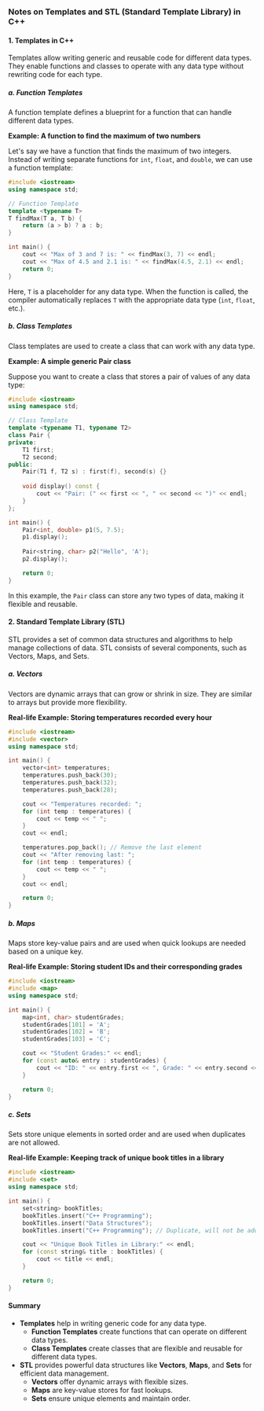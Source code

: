 ### Notes on Templates and STL (Standard Template Library) in C++

#### 1. **Templates in C++**
Templates allow writing generic and reusable code for different data types. They enable functions and classes to operate with any data type without rewriting code for each type.

##### a. **Function Templates**
A function template defines a blueprint for a function that can handle different data types. 

**Example: A function to find the maximum of two numbers**

Let's say we have a function that finds the maximum of two integers. Instead of writing separate functions for `int`, `float`, and `double`, we can use a function template:

```cpp
#include <iostream>
using namespace std;

// Function Template
template <typename T>
T findMax(T a, T b) {
    return (a > b) ? a : b;
}

int main() {
    cout << "Max of 3 and 7 is: " << findMax(3, 7) << endl;
    cout << "Max of 4.5 and 2.1 is: " << findMax(4.5, 2.1) << endl;
    return 0;
}
```

Here, `T` is a placeholder for any data type. When the function is called, the compiler automatically replaces `T` with the appropriate data type (`int`, `float`, etc.).

##### b. **Class Templates**
Class templates are used to create a class that can work with any data type.

**Example: A simple generic Pair class**

Suppose you want to create a class that stores a pair of values of any data type:

```cpp
#include <iostream>
using namespace std;

// Class Template
template <typename T1, typename T2>
class Pair {
private:
    T1 first;
    T2 second;
public:
    Pair(T1 f, T2 s) : first(f), second(s) {}
    
    void display() const {
        cout << "Pair: (" << first << ", " << second << ")" << endl;
    }
};

int main() {
    Pair<int, double> p1(5, 7.5);
    p1.display();
    
    Pair<string, char> p2("Hello", 'A');
    p2.display();

    return 0;
}
```

In this example, the `Pair` class can store any two types of data, making it flexible and reusable.

#### 2. **Standard Template Library (STL)**
STL provides a set of common data structures and algorithms to help manage collections of data. STL consists of several components, such as Vectors, Maps, and Sets.

##### a. **Vectors**
Vectors are dynamic arrays that can grow or shrink in size. They are similar to arrays but provide more flexibility.

**Real-life Example: Storing temperatures recorded every hour**

```cpp
#include <iostream>
#include <vector>
using namespace std;

int main() {
    vector<int> temperatures;
    temperatures.push_back(30);
    temperatures.push_back(32);
    temperatures.push_back(28);

    cout << "Temperatures recorded: ";
    for (int temp : temperatures) {
        cout << temp << " ";
    }
    cout << endl;

    temperatures.pop_back(); // Remove the last element
    cout << "After removing last: ";
    for (int temp : temperatures) {
        cout << temp << " ";
    }
    cout << endl;

    return 0;
}
```

##### b. **Maps**
Maps store key-value pairs and are used when quick lookups are needed based on a unique key.

**Real-life Example: Storing student IDs and their corresponding grades**

```cpp
#include <iostream>
#include <map>
using namespace std;

int main() {
    map<int, char> studentGrades;
    studentGrades[101] = 'A';
    studentGrades[102] = 'B';
    studentGrades[103] = 'C';

    cout << "Student Grades:" << endl;
    for (const auto& entry : studentGrades) {
        cout << "ID: " << entry.first << ", Grade: " << entry.second << endl;
    }

    return 0;
}
```

##### c. **Sets**
Sets store unique elements in sorted order and are used when duplicates are not allowed.

**Real-life Example: Keeping track of unique book titles in a library**

```cpp
#include <iostream>
#include <set>
using namespace std;

int main() {
    set<string> bookTitles;
    bookTitles.insert("C++ Programming");
    bookTitles.insert("Data Structures");
    bookTitles.insert("C++ Programming"); // Duplicate, will not be added

    cout << "Unique Book Titles in Library:" << endl;
    for (const string& title : bookTitles) {
        cout << title << endl;
    }

    return 0;
}
```

#### Summary
- **Templates** help in writing generic code for any data type.
  - **Function Templates** create functions that can operate on different data types.
  - **Class Templates** create classes that are flexible and reusable for different data types.
- **STL** provides powerful data structures like **Vectors**, **Maps**, and **Sets** for efficient data management.
  - **Vectors** offer dynamic arrays with flexible sizes.
  - **Maps** are key-value stores for fast lookups.
  - **Sets** ensure unique elements and maintain order.